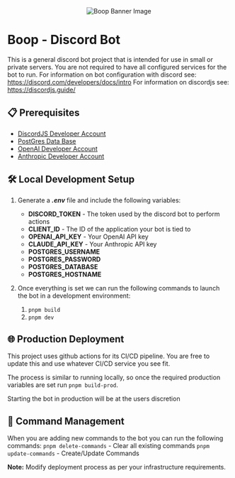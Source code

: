 <div align="center">
    <img src="https://cdn.discordapp.com/banners/1128001179671085189/1d1ec9eb916c245052303b9655ad4fc7?size=512" alt="Boop Banner Image">
</div>

# Boop - Discord Bot

This is a general discord bot project that is intended for use in small or private servers.
You are not required to have all configured services for the bot to run.
For information on bot configuration with discord see: https://discord.com/developers/docs/intro
For information on discordjs see: https://discordjs.guide/

## 📋 Prerequisites

- [DiscordJS Developer Account](https://discord.com/developers/docs/getting-started)
- [PostGres Data Base](https://www.postgresql.org/docs/current/tutorial-install.html)
- [OpenAI Developer Account](https://platform.openai.com/docs/introduction)
- [Anthropic Developer Account](https://docs.anthropic.com/en/docs/intro-to-claude)

## 🛠️ Local Development Setup

1. Generate a **_.env_** file and include the following variables:

   - **DISCORD_TOKEN** - The token used by the discord bot to perform actions
   - **CLIENT_ID** - The ID of the application your bot is tied to
   - **OPENAI_API_KEY** - Your OpenAI API key
   - **CLAUDE_API_KEY** - Your Anthropic API key
   - **POSTGRES_USERNAME**
   - **POSTGRES_PASSWORD**
   - **POSTGRES_DATABASE**
   - **POSTGRES_HOSTNAME**

2. Once everything is set we can run the following commands to launch the bot in a development environment:
   1. `pnpm build`
   2. `pnpm dev`

## 🌐 Production Deployment

This project uses github actions for its CI/CD pipeline. You are free to update
this and use whatever CI/CD service you see fit.

The process is similar to running locally, so once the required production variables
are set run `pnpm build-prod`.

Starting the bot in production will be at the users discretion

## 🔧 Command Management

When you are adding new commands to the bot you can run the following commands:
`pnpm delete-commands` - Clear all existing commands
`pnpm update-commands` - Create/Update Commands

**Note:** Modify deployment process as per your infrastructure requirements.
